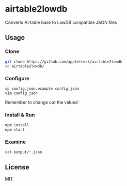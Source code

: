 # airtable2lowdb

Converts Airtable base to LowDB compatible JSON files

## Usage

### Clone

```bash
git clone https://github.com/applefreak/airtable2lowdb
cd airtable2lowdb/
```

### Configure

```bash
cp config.json.example config.json
vim config.json
```

Remember to change out the values!

### Install & Run

```bash
npm install
npm start
```

### Examine

```bash
cat output/*.json
```

## License

[MIT](https://poyu.mit-license.org/)
